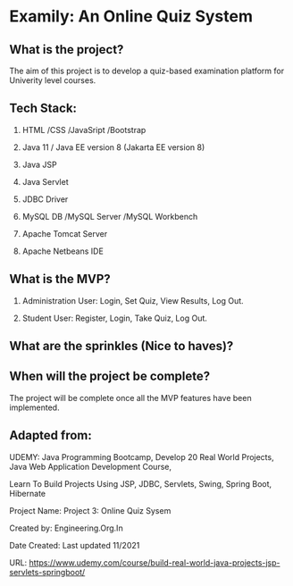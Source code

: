# Examily: An Online Quiz System 

## What is the project? 

The aim of this project is to develop a quiz-based examination platform for Univerity level courses.

## Tech Stack:

1. HTML /CSS /JavaSript /Bootstrap

2. Java 11 / Java EE version 8 (Jakarta EE version 8)

3. Java JSP

4. Java Servlet

5. JDBC Driver

6. MySQL DB /MySQL Server /MySQL Workbench

7. Apache Tomcat Server

8. Apache Netbeans IDE


## What is the MVP?

1. Administration User: Login, Set Quiz, View Results, Log Out.

2. Student User: Register, Login, Take Quiz, Log Out.

## What are the sprinkles (Nice to haves)? 

## When will the project be complete? 

The project will be complete once all the MVP features have been implemented.


## Adapted from:


UDEMY: Java Programming Bootcamp, Develop 20 Real World Projects, Java Web Application Development Course,

Learn To Build Projects Using JSP, JDBC, Servlets, Swing, Spring Boot, Hibernate

Project Name: Project 3: Online Quiz Sysem

Created by: Engineering.Org.In

Date Created: Last updated 11/2021

URL: https://www.udemy.com/course/build-real-world-java-projects-jsp-servlets-springboot/

